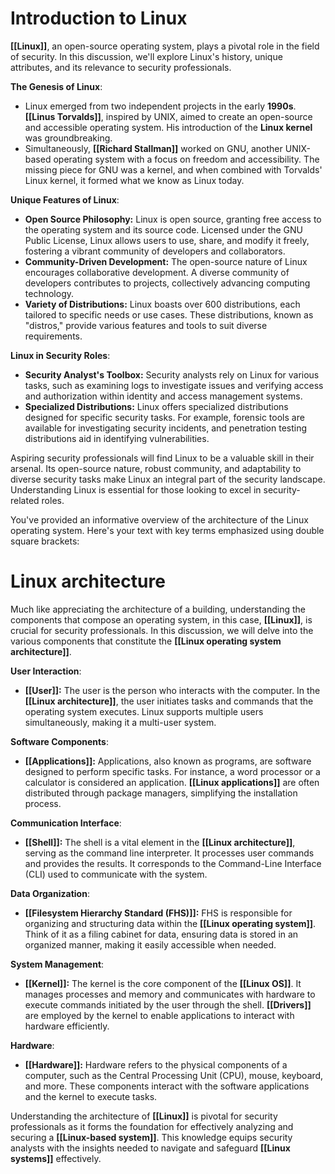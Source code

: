 # Introduction to Linux

**[[Linux]]**, an open-source operating system, plays a pivotal role in the field of security. In this discussion, we'll explore Linux's history, unique attributes, and its relevance to security professionals.

**The Genesis of Linux**:
- Linux emerged from two independent projects in the early **1990s**. **[[Linus Torvalds]]**, inspired by UNIX, aimed to create an open-source and accessible operating system. His introduction of the **Linux kernel** was groundbreaking.
- Simultaneously, **[[Richard Stallman]]** worked on GNU, another UNIX-based operating system with a focus on freedom and accessibility. The missing piece for GNU was a kernel, and when combined with Torvalds' Linux kernel, it formed what we know as Linux today.

**Unique Features of Linux**:
- **Open Source Philosophy:** Linux is open source, granting free access to the operating system and its source code. Licensed under the GNU Public License, Linux allows users to use, share, and modify it freely, fostering a vibrant community of developers and collaborators.
- **Community-Driven Development:** The open-source nature of Linux encourages collaborative development. A diverse community of developers contributes to projects, collectively advancing computing technology.
- **Variety of Distributions:** Linux boasts over 600 distributions, each tailored to specific needs or use cases. These distributions, known as "distros," provide various features and tools to suit diverse requirements.

**Linux in Security Roles**:
- **Security Analyst's Toolbox:** Security analysts rely on Linux for various tasks, such as examining logs to investigate issues and verifying access and authorization within identity and access management systems.
- **Specialized Distributions:** Linux offers specialized distributions designed for specific security tasks. For example, forensic tools are available for investigating security incidents, and penetration testing distributions aid in identifying vulnerabilities.

Aspiring security professionals will find Linux to be a valuable skill in their arsenal. Its open-source nature, robust community, and adaptability to diverse security tasks make Linux an integral part of the security landscape. Understanding Linux is essential for those looking to excel in security-related roles.

You've provided an informative overview of the architecture of the Linux operating system. Here's your text with key terms emphasized using double square brackets:

# Linux architecture

Much like appreciating the architecture of a building, understanding the components that compose an operating system, in this case, **[[Linux]]**, is crucial for security professionals. In this discussion, we will delve into the various components that constitute the **[[Linux operating system architecture]]**.

**User Interaction**:
- **[[User]]:** The user is the person who interacts with the computer. In the **[[Linux architecture]]**, the user initiates tasks and commands that the operating system executes. Linux supports multiple users simultaneously, making it a multi-user system.

**Software Components**:
- **[[Applications]]:** Applications, also known as programs, are software designed to perform specific tasks. For instance, a word processor or a calculator is considered an application. **[[Linux applications]]** are often distributed through package managers, simplifying the installation process.

**Communication Interface**:
- **[[Shell]]:** The shell is a vital element in the **[[Linux architecture]]**, serving as the command line interpreter. It processes user commands and provides the results. It corresponds to the Command-Line Interface (CLI) used to communicate with the system.

**Data Organization**:
- **[[Filesystem Hierarchy Standard (FHS)]]:** FHS is responsible for organizing and structuring data within the **[[Linux operating system]]**. Think of it as a filing cabinet for data, ensuring data is stored in an organized manner, making it easily accessible when needed.

**System Management**:
- **[[Kernel]]:** The kernel is the core component of the **[[Linux OS]]**. It manages processes and memory and communicates with hardware to execute commands initiated by the user through the shell. **[[Drivers]]** are employed by the kernel to enable applications to interact with hardware efficiently.

**Hardware**:
- **[[Hardware]]:** Hardware refers to the physical components of a computer, such as the Central Processing Unit (CPU), mouse, keyboard, and more. These components interact with the software applications and the kernel to execute tasks.

Understanding the architecture of **[[Linux]]** is pivotal for security professionals as it forms the foundation for effectively analyzing and securing a **[[Linux-based system]]**. This knowledge equips security analysts with the insights needed to navigate and safeguard **[[Linux systems]]** effectively.